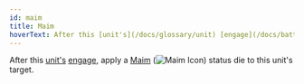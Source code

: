 ```yaml
---
id: maim
title: Maim
hoverText: After this [unit's](/docs/glossary/unit) [engage](/docs/battles/adventurer-turn/engage), apply a [Maim](/docs/status-effects/maim) status die to this unit's target.
---
```


After this [unit's](/docs/glossary/unit) [engage](/docs/battles/adventurer-turn/engage), apply a [Maim](/docs/status-effects/maim) (<img src="/icons/maim.svg" alt="Maim Icon" class="icon-svg" />) status die to this unit's target.
